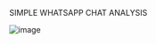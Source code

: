 SIMPLE WHATSAPP CHAT ANALYSIS

![image](https://github.com/user-attachments/assets/1b164f15-3a62-480d-bf9a-41fde342afe5)

